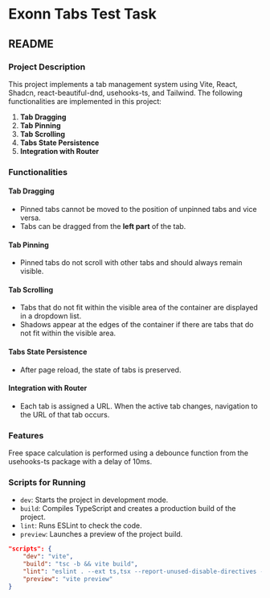 # Exonn Tabs Test Task

## README

### Project Description

This project implements a tab management system using Vite, React, Shadcn, react-beautiful-dnd, usehooks-ts, and Tailwind. The following functionalities are implemented in this project:

1. **Tab Dragging**
2. **Tab Pinning**
3. **Tab Scrolling**
4. **Tabs State Persistence**
5. **Integration with Router**

### Functionalities

#### Tab Dragging

- Pinned tabs cannot be moved to the position of unpinned tabs and vice versa.
- Tabs can be dragged from the **left part** of the tab.

#### Tab Pinning

- Pinned tabs do not scroll with other tabs and should always remain visible.

#### Tab Scrolling

- Tabs that do not fit within the visible area of the container are displayed in a dropdown list.
- Shadows appear at the edges of the container if there are tabs that do not fit within the visible area.

#### Tabs State Persistence

- After page reload, the state of tabs is preserved.

#### Integration with Router

- Each tab is assigned a URL. When the active tab changes, navigation to the URL of that tab occurs.

### Features

Free space calculation is performed using a debounce function from the usehooks-ts package with a delay of 10ms.

### Scripts for Running

- `dev`: Starts the project in development mode.
- `build`: Compiles TypeScript and creates a production build of the project.
- `lint`: Runs ESLint to check the code.
- `preview`: Launches a preview of the project build.

```json
"scripts": {
    "dev": "vite",
    "build": "tsc -b && vite build",
    "lint": "eslint . --ext ts,tsx --report-unused-disable-directives --max-warnings 0",
    "preview": "vite preview"
}
```
